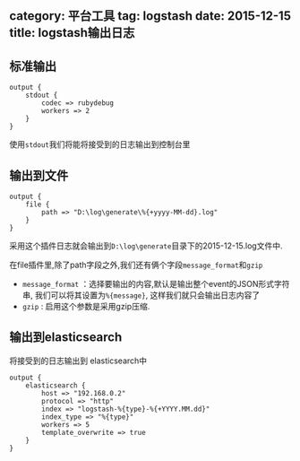 ﻿category: 平台工具
tag: logstash
date: 2015-12-15
title: logstash输出日志
---

## 标准输出
```
output {
    stdout {
        codec => rubydebug
        workers => 2
    }
}
```
使用`stdout`我们将能将接受到的日志输出到控制台里

## 输出到文件
```
output {
    file {
        path => "D:\log\generate\%{+yyyy-MM-dd}.log"
    }
}
```
采用这个插件日志就会输出到`D:\log\generate`目录下的2015-12-15.log文件中. 

在file插件里,除了path字段之外,我们还有俩个字段`message_format`和`gzip`
* `message_format` ：选择要输出的内容,默认是输出整个event的JSON形式字符串, 我们可以将其设置为`%{message}`, 这样我们就只会输出日志内容了
* `gzip` : 启用这个参数是采用gzip压缩.

## 输出到elasticsearch
将接受到的日志输出到 elasticsearch中
```
output {
    elasticsearch {
        host => "192.168.0.2"
        protocol => "http"
        index => "logstash-%{type}-%{+YYYY.MM.dd}"
        index_type => "%{type}"
        workers => 5
        template_overwrite => true
    }
}
```